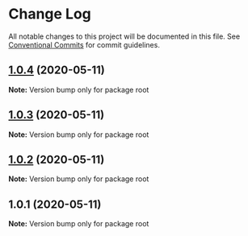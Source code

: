 # Change Log

All notable changes to this project will be documented in this file.
See [Conventional Commits](https://conventionalcommits.org) for commit guidelines.

## [1.0.4](https://github.com/shubhadip/lerna-sample/compare/v1.0.3...v1.0.4) (2020-05-11)

**Note:** Version bump only for package root





## [1.0.3](https://github.com/shubhadip/lerna-sample/compare/v1.0.2...v1.0.3) (2020-05-11)

**Note:** Version bump only for package root





## [1.0.2](https://github.com/shubhadip/lerna-sample/compare/v1.0.1...v1.0.2) (2020-05-11)

**Note:** Version bump only for package root





## 1.0.1 (2020-05-11)

**Note:** Version bump only for package root
